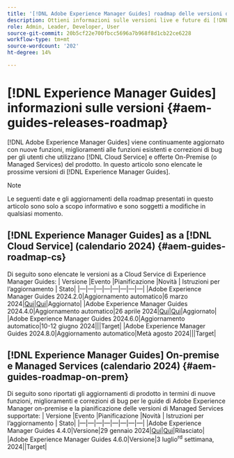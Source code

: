 ```yaml
---
title: '[!DNL Adobe Experience Manager Guides] roadmap delle versioni di 2024'
description: Ottieni informazioni sulle versioni live e future di [!DNL Adobe Experience Manager Guides] on-premise e [!DNL Adobe Experience Manager Guides as a Cloud Service]
role: Admin, Leader, Developer, User
source-git-commit: 20b5cf22e700fbcc5696a7b968f8d1cb22ce6228
workflow-type: tm+mt
source-wordcount: '202'
ht-degree: 14%

---
```


# [!DNL Experience Manager Guides] informazioni sulle versioni {#aem-guides-releases-roadmap}

[!DNL Adobe Experience Manager Guides] viene continuamente aggiornato con nuove funzioni, miglioramenti alle funzioni esistenti e correzioni di bug per gli utenti che utilizzano [!DNL Cloud Service] e offerte On-Premise (o Managed Services) del prodotto. In questo articolo sono elencate le prossime versioni di [!DNL Experience Manager Guides].

>[!NOTE]
>
>Le seguenti date e gli aggiornamenti della roadmap presentati in questo articolo sono solo a scopo informativo e sono soggetti a modifiche in qualsiasi momento.

## [!DNL Experience Manager Guides] as a [!DNL Cloud Service] (calendario 2024) {#aem-guides-roadmap-cs}
Di seguito sono elencate le versioni as a Cloud Service di Experience Manager Guides: | Versione |Evento |Pianificazione |Novità | Istruzioni per l’aggiornamento | Stato| |—|—|—|—|—|—|—|—| |Adobe Experience Manager Guides 2024.2.0|Aggiornamento automatico|6 marzo 2024|[Qui](whats-new-2024-2-0.md)|[Qui](upgrade-instructions-2024-2-0.md)|Aggiornato| |Adobe Experience Manager Guides 2024.4.0|Aggiornamento automatico|26 aprile 2024|[Qui](whats-new-2024-04-0.md)|[Qui](upgrade-instructions-2024-04-0.md)|Aggiornato| |Adobe Experience Manager Guides 2024.6.0|Aggiornamento automatico|10-12 giugno 2024|||Target| |Adobe Experience Manager Guides 2024.8.0|Aggiornamento automatico|Metà agosto 2024|||Target|

## [!DNL Experience Manager Guides] On-premise e Managed Services (calendario 2024) {#aem-guides-roadmap-on-prem}
Di seguito sono riportati gli aggiornamenti di prodotto in termini di nuove funzioni, miglioramenti e correzioni di bug per le guide di Adobe Experience Manager on-premise e la pianificazione delle versioni di Managed Services supportate: | Versione |Evento |Pianificazione |Novità | Istruzioni per l’aggiornamento | Stato| |—|—|—|—|—|—|—|—| |Adobe Experience Manager Guides 4.4.0|Versione|29 gennaio 2024|[Qui](whats-new-4-4.md)|[Qui](upgrade-instructions-4-4.md)|Rilasciato| |Adobe Experience Manager Guides 4.6.0|Versione|3 luglio<sup>rd</sup> settimana, 2024||Target|



